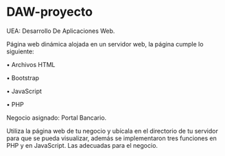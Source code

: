# DAW-proyecto

UEA: Desarrollo De Aplicaciones Web.

Página web dinámica alojada en un servidor web, la página cumple lo siguiente:

• Archivos HTML

• Bootstrap

• JavaScript

• PHP

Negocio asignado: Portal Bancario.

Utiliza la página web de tu negocio y ubícala en el directorio de tu servidor para que se pueda visualizar, además se implementaron tres funciones en PHP y en JavaScript.
Las adecuadas para el negocio.
